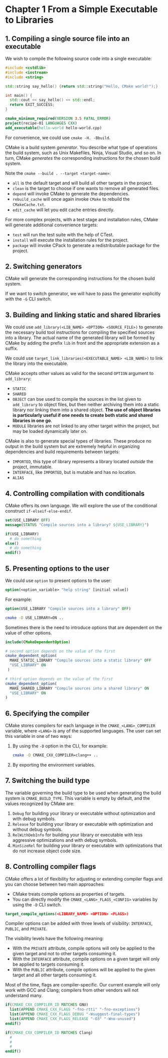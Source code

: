 # Chapter 1 From a Simple Executable to Libraries

## 1. Compiling a single source file into an executable

We wish to compile the following source code into a single executable:

```c++
#include <cstdlib>
#include <iostream>
#include <string>

std::string say_hello() {return std::string("Hello, CMake world!");}

int main() {
  std::cout << say_hello() << std::endl;
  return EXIT_SUCCESS;
}
```

```cmake
cmake_minimum_required(VERSION 3.5 FATAL_ERROR)
project(recipe-01 LANGUAGES CXX)
add_executable(hello-world hello-world.cpp)
```

For convenience, we could use `cmake -H. -Bbuild`.

CMake is a build system *generator*. You describe what type of operations the build system, such as Unix Makefiles,
Ninja, Visual Studio, and so on. In turn, CMake *generates* the corresponding instructions for the chosen
build system.

Note the `cmake --build . --target <target-name>`:

+ `all` is the default target and will build all other targets in the project.
+ `clean` is the target to choose if one wants to remove all generated files.
+ `depend` will invoke CMake to generate the dependencies.
+ `rebuild_cache` will once again invoke `CMake` to rebuild the `CMakeCache.txt`.
+ `edit_cache` will let you edit cache entries directly.

For more complex projects, with a test stage and installation rules, CMake will generate
additional convenience targets:

+ `test` will run the test suite with the help of CTest.
+ `install` will execute the installation rules for the project.
+ `package` will invoke CPack to generate a redistributable package for the project.

## 2. Switching generators

CMake will generate the corresponding instructions for the chosen build system.

If we want to switch generator, we will have to pass the generator explicitly with the `-G` CLI switch.

## 3. Building and linking static and shared libraries

We could use `add_library(<LIB_NAME> <OPTION> <SOURCE_FILE>)` to generate the necessary build tool
instructions for compiling the specified sources into a library. The actual name of the generated library
will be formed by CMake by adding the prefix `lib` in front and the appropriate extension as a suffix.

We could use `target_link_libraries(<EXECUTABLE_NAME> <LIB_NAME>)` to link the library into the executable.

CMake accepts other values as valid for the second `OPTION` argument to
`add_library`:

+ `STATIC`
+ `SHARED`
+ `OBJECT` can bse used to compile the sources in the list given to `add_library` to object files, but then
  neither archiving them into a static library nor linking them into a shared object.
  **The use of object libraries is particularly useful if one needs to create both static and shared libraries in one go**.
+ `MODULE` libraries are not linked to any other target within the project, but may be loaded
  dynamically later on.

CMake is also to generate special types of libraries. These produce no output in the build system
but are extremely helpful in organizing dependencies and build requirements between targets:

+ `IMPORTED`, this type of library represents a library located *outside* the project, immutable.
+ `INTERFACE`, like `IMPORTED`, but is mutable and has no location.
+ `ALIAS`

## 4. Controlling compilation with conditionals

CMake offers its own language. We will explore the use of the conditional construct `if-elseif-else-endif`.

```cmake
set(USE_LIBRARY OFF)
message(STATUS "Compile sources into a library? ${USE_LIBRARY}")

if(USE_LIBRARY)
  # do something
else()
  # do something
endif()
```

## 5. Presenting options to the user

We could use `option` to present options to the user:

```cmake
option(<option_variable> "help string" [initial value])
```

For example:

```cmake
option(USE_LIBRARY "Compile sources into a library" OFF)
```

```sh
cmake -D USE_LIBRARY=ON ..
```

Sometimes there is the need to introduce options that are dependent on the value of other options.

```cmake
include(CMakeDependentOption)

# second option depends on the value of the first
cmake_dependent_option(
  MAKE_STATIC_LIBRARY "Compile sources into a static library" OFF
  "USE_LIBRARY" ON
 )

# third option depends on the value of the first
cmake_dependent_option(
  MAKE_SHARED_LIBRARY "Compile sources into a shared library" ON
  "USE_LIBRARY" ON
)
```

## 6. Specifying the compiler

CMake stores compilers for each language in the `CMAKE_<LANG>_COMPILER` variable, where `<LANG>` is any
of the supported languages. The user can set this variable in one of two ways:

1. By using the `-D` option in the CLI, for example:

   ```sh
   cmake -D CMAKE_CXX_COMPILER=clang++ ..
   ```

2. By exporting the environment variables.

## 7. Switching the build type

The variable governing the build type to be used when generating the build system is `CMAKE_BUILD_TYPE`. This
variable is empty by default, and the values recognized by CMake are:

1. `Debug` for building your library or executable without optimization and with debug symbols.
2. `Release` for building your library or executable with optimization and without debug symbols.
3. `RelWithDebInfo` for building your library or executable with less aggressive optimizations and with debug symbols.
4. `MinSizeRel` for building your library or executable with optimizations that do not increase object code size.

## 8. Controlling compiler flags

CMake offers a lot of flexibility for adjusting or extending compiler flags and you can choose
between two main approaches:

+ CMake treats compile options as properties of targets.
+ You can directly modify the `CMAKE_<LANG>_FLAGS_<CONFIG>` variables by using the `-D` CLI switch.

```cmake
target_compile_options(<LIBRARY_NAME> <OPTION> <FLAGS>)
```

Compiler options can be added with three levels of visibility: `INTERFACE`, `PUBLIC`, and `PRIVATE`.

The visibility levels have the following meaning:

+ With the `PRIVATE` attribute, compile options will only be applied to the given target and not to other
  targets consuming it.
+ With the `INTERFACE` attribute, compile options on a given target will only be applied to targets consuming it.
+ With the `PUBLIC` attribute, compile options will be applied to the given target and all other targets consuming it.

Most of the time, flags are compiler-specific. Our current example will only work with GCC and Clang;
compilers from other vendors will not understand many.

```cmake
if(CMAKE_CXX_COMPILER_ID MATCHES GNU)
  list(APPEND CMAKE_CXX_FLAGS "-fno-rtti" "-fno-exceptions")
  list(APPEND CMAKE_CXX_FLAGS_DEBUG "-Wsuggest-final-types")
  list(APPEND CMAKE_CXX_FLAGS_RELEASE "-O3" "-Wno-unused")
endif()

if(CMAKE_CXX_COMPILER_ID MATCHES Clang)
  #
  #
  #
endif()
```
